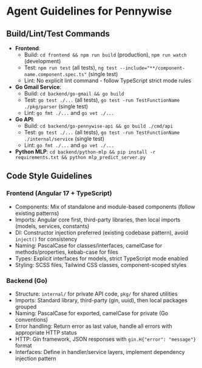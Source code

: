 # Agent Guidelines for Pennywise

## Build/Lint/Test Commands
- **Frontend**: 
  - Build: `cd frontend && npm run build` (production), `npm run watch` (development)
  - Test: `npm run test` (all tests), `ng test --include="**/component-name.component.spec.ts"` (single test)
  - Lint: No explicit lint command - follow TypeScript strict mode rules
- **Go Gmail Service**: 
  - Build: `cd backend/go-gmail && go build`
  - Test: `go test ./...` (all tests), `go test -run TestFunctionName ./pkg/parser` (single test)
  - Lint: `go fmt ./...` and `go vet ./...`
- **Go API**: 
  - Build: `cd backend/go-pennywise-api && go build ./cmd/api` 
  - Test: `go test ./...` (all tests), `go test -run TestFunctionName ./internal/service` (single test)
  - Lint: `go fmt ./...` and `go vet ./...`
- **Python MLP**: `cd backend/python-mlp && pip install -r requirements.txt && python mlp_predict_server.py`

## Code Style Guidelines

### Frontend (Angular 17 + TypeScript)
- Components: Mix of standalone and module-based components (follow existing patterns)
- Imports: Angular core first, third-party libraries, then local imports (models, services, constants)
- DI: Constructor injection preferred (existing codebase pattern), avoid `inject()` for consistency
- Naming: PascalCase for classes/interfaces, camelCase for methods/properties, kebab-case for files
- Types: Explicit interfaces for models, strict TypeScript mode enabled
- Styling: SCSS files, Tailwind CSS classes, component-scoped styles

### Backend (Go)
- Structure: `internal/` for private API code, `pkg/` for shared utilities
- Imports: Standard library, third-party (gin, uuid), then local packages grouped
- Naming: PascalCase for exported, camelCase for private (Go conventions)
- Error handling: Return error as last value, handle all errors with appropriate HTTP status
- HTTP: Gin framework, JSON responses with `gin.H{"error": "message"}` format
- Interfaces: Define in handler/service layers, implement dependency injection pattern